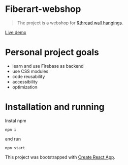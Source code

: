 # Fiberart-webshop

> The project is a webshop for <a href="https://www.etsy.com/shop/andthread?ref=nla_listing_details">&thread wall hangings</a>.

<a href='https://and-thread-tapestries.netlify.app/'>Live demo</a>

# Personal project goals

- learn and use Firebase as backend
- use CSS modules
- code reusability
- accessibility
- optimization


# Installation and running

Instal npm

`npm i`

and run

`npm start`

This project was bootstrapped with [Create React App](https://github.com/facebook/create-react-app).
